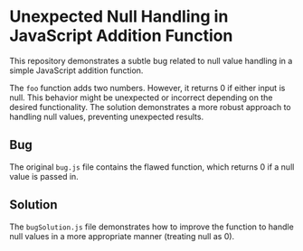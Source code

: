 # Unexpected Null Handling in JavaScript Addition Function

This repository demonstrates a subtle bug related to null value handling in a simple JavaScript addition function.

The `foo` function adds two numbers.  However, it returns 0 if either input is null. This behavior might be unexpected or incorrect depending on the desired functionality. The solution demonstrates a more robust approach to handling null values, preventing unexpected results.

## Bug
The original `bug.js` file contains the flawed function, which returns 0 if a null value is passed in.

## Solution
The `bugSolution.js` file demonstrates how to improve the function to handle null values in a more appropriate manner (treating null as 0).